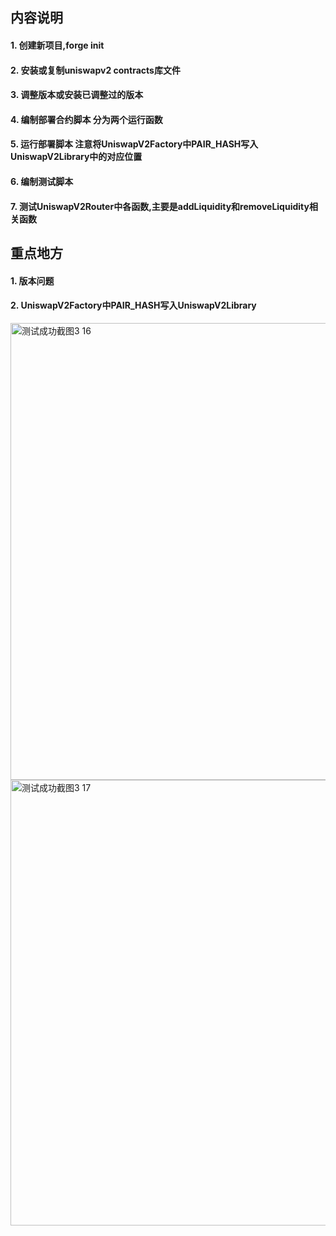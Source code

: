 ##  内容说明

####    1. 创建新项目,forge init
####    2. 安装或复制uniswapv2 contracts库文件
####    3. 调整版本或安装已调整过的版本
####    4. 编制部署合约脚本 分为两个运行函数
####    5. 运行部署脚本 注意将UniswapV2Factory中PAIR_HASH写入UniswapV2Library中的对应位置
####    6. 编制测试脚本
####    7. 测试UniswapV2Router中各函数,主要是addLiquidity和removeLiquidity相关函数


##  重点地方

####    1. 版本问题
####    2. UniswapV2Factory中PAIR_HASH写入UniswapV2Library
<img width="731" alt="测试成功截图3 16" src="https://github.com/user-attachments/assets/fd76ea5a-3ff5-4964-9eaf-4c29c2a4d0ec" />

<img width="713" alt="测试成功截图3 17" src="https://github.com/user-attachments/assets/3e5a2fda-cf54-4b6c-8004-2fe01cbeb14e" />
